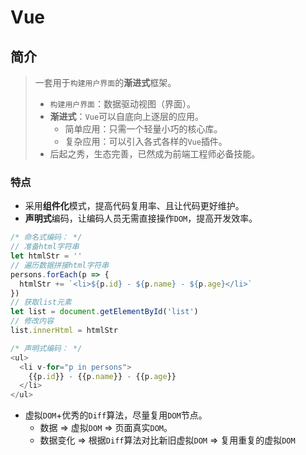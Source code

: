 # Vue

## 简介

> 一套用于`构建用户界面`的**渐进式**框架。
>
> - `构建用户界面`：数据驱动视图（界面）。
> - **渐进式**：`Vue`可以自底向上逐层的应用。
>   - 简单应用：只需一个轻量小巧的核心库。
>   - 复杂应用：可以引入各式各样的`Vue`插件。
> - 后起之秀，生态完善，已然成为前端工程师必备技能。

### 特点

- 采用**组件化**模式，提高代码复用率、且让代码更好维护。
- **声明式**编码，让编码人员无需直接操作`DOM`，提高开发效率。

```javascript
/* 命名式编码： */
// 准备html字符串
let htmlStr = ''
// 遍历数据拼接html字符串
persons.forEach(p => {
  htmlStr += `<li>${p.id} - ${p.name} - ${p.age}</li>`
})
// 获取list元素
let list = document.getElementById('list')
// 修改内容
list.innerHtml = htmlStr

/* 声明式编码： */
<ul>
  <li v-for="p in persons">
    {{p.id}} - {{p.name}} - {{p.age}}
  </li>
</ul>
```

- 虚拟`DOM`+优秀的`Diff`算法，尽量复用`DOM`节点。
  - 数据 => 虚拟`DOM` => 页面真实`DOM`。
  - 数据变化 => 根据`Diff`算法对比新旧虚拟`DOM` => 复用重复的虚拟`DOM`
